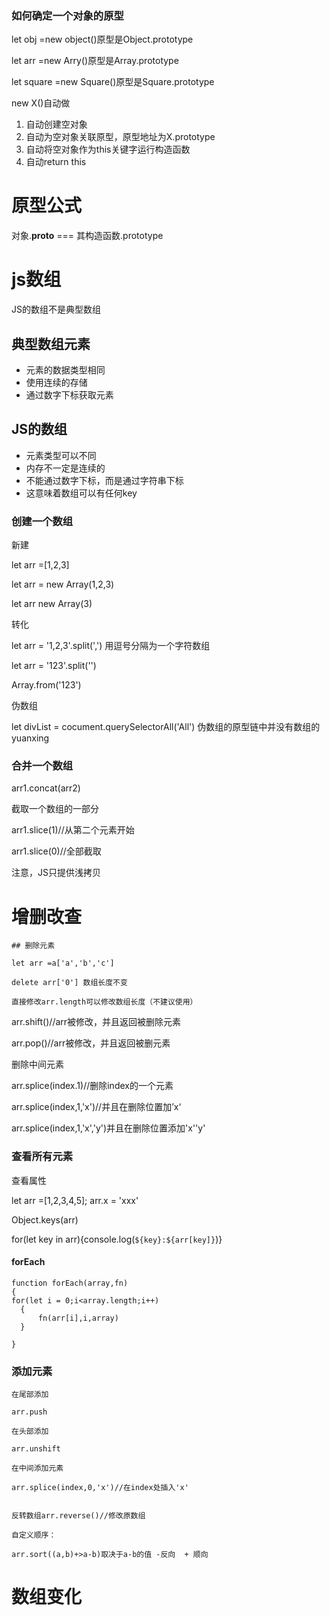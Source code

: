 ### 如何确定一个对象的原型
 let obj =new object()原型是Object.prototype
 
 let arr =new Arry()原型是Array.prototype
 
 let square =new Square()原型是Square.prototype
 
 new X()自动做
 
 1. 自动创建空对象
 2. 自动为空对象关联原型，原型地址为X.prototype
 3. 自动将空对象作为this关键字运行构造函数
 4. 自动return this
 
 
 # 原型公式
 
 对象.__proto__ === 其构造函数.prototype
 
 
 
 # js数组
 
 JS的数组不是典型数组
  
  ## 典型数组元素
  
  * 元素的数据类型相同
  * 使用连续的存储
  * 通过数字下标获取元素
  
  ## JS的数组
  
  * 元素类型可以不同
  * 内存不一定是连续的
  * 不能通过数字下标，而是通过字符串下标
  * 这意味着数组可以有任何key
  
  
  ### 创建一个数组
  
  新建
  
  let arr =[1,2,3]
  
  let arr = new Array(1,2,3)
  
  let arr new Array(3)
  
  
  转化
  
  let arr = '1,2,3'.split(',') 用逗号分隔为一个字符数组
  
  let arr = '123'.split('')
  
  Array.from('123')
  
  
  伪数组
  
  let divList = cocument.querySelectorAll('All')
  伪数组的原型链中并没有数组的yuanxing
  
  
  ### 合并一个数组
  
  arr1.concat(arr2)
  
  截取一个数组的一部分
  
  arr1.slice(1)//从第二个元素开始
  
  arr1.slice(0)//全部截取
  
  注意，JS只提供浅拷贝
  
  
  # 增删改查
  
    ## 删除元素
    
    let arr =a['a','b','c']
    
    delete arr['0'] 数组长度不变
    
    直接修改arr.length可以修改数组长度（不建议使用）
    
   arr.shift()//arr被修改，并且返回被删除元素
   
   arr.pop()//arr被修改，并且返回被删元素
   
   删除中间元素
   
   arr.splice(index.1)//删除index的一个元素
   
   arr.splice(index,1,'x')//并且在删除位置加’x‘
   
   arr.splice(index,1,'x','y')并且在删除位置添加'x''y'
   
 ### 查看所有元素
 
   查看属性
   
   let arr =[1,2,3,4,5];
   arr.x = 'xxx'
   
   Object.keys(arr)
   
   for(let key in arr){console.log(`${key}:${arr[key]}`)}
   
   #### forEach
   
    function forEach(array,fn)
    {
    for(let i = 0;i<array.length;i++)
      {
          fn(arr[i],i,array)
      }

    }
  
### 添加元素
    
    在尾部添加
    
    arr.push
    
    在头部添加
    
    arr.unshift
    
    在中间添加元素
    
    arr.splice(index,0,'x')//在index处插入'x'
    
    
    反转数组arr.reverse()//修改原数组
    
    自定义顺序：
    
    arr.sort((a,b)+>a-b)取决于a-b的值 -反向  + 顺向
    
    
# 数组变化


    
  
  
 
